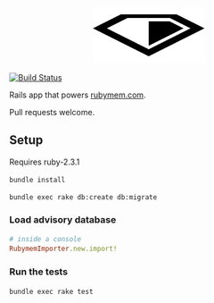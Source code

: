 <div style="text-align: center; width: 500px;">
  <img width="200" height="100" src="/logo/rubymem-logo.png">
</div>

[![Build Status](https://travis-ci.org/ombulabs/rubymem.com.svg?branch=master)](https://travis-ci.org/ombulabs/rubymem.com)

Rails app that powers [rubymem.com](https://rubymem.com).

Pull requests welcome.

## Setup

Requires ruby-2.3.1

`bundle install`

`bundle exec rake db:create db:migrate`

### Load advisory database
```ruby
# inside a console
RubymemImporter.new.import!
```

### Run the tests
`bundle exec rake test`
